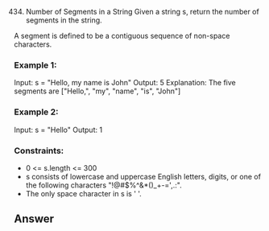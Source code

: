434. Number of Segments in a String
Given a string s, return the number of segments in the string.

A segment is defined to be a contiguous sequence of non-space characters.


### Example 1:
Input: s = "Hello, my name is John"
Output: 5
Explanation: The five segments are ["Hello,", "my", "name", "is", "John"]

### Example 2:
Input: s = "Hello"
Output: 1

### Constraints:

- 0 <= s.length <= 300
- s consists of lowercase and uppercase English letters, digits, or one of the following characters "!@#$%^&*()_+-=',.:".
- The only space character in s is ' '.


## Answer
```

```